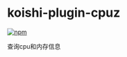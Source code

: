 # koishi-plugin-cpuz

[![npm](https://img.shields.io/npm/v/koishi-plugin-cpuz?style=flat-square)](https://www.npmjs.com/package/koishi-plugin-cpuz)

查询cpu和内存信息
